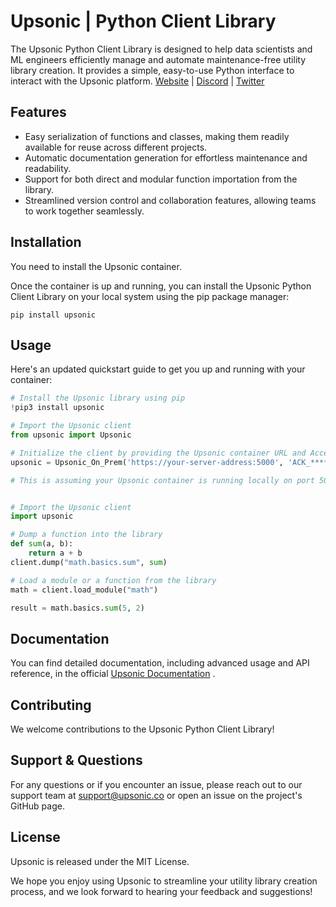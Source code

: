 # Upsonic | Python Client Library

The Upsonic Python Client Library is designed to help data scientists and ML engineers efficiently manage and automate maintenance-free utility library creation. It provides a simple, easy-to-use Python interface to interact with the Upsonic platform.
[Website](https://upsonic.co/) | [Discord](https://discord.gg/) | [Twitter](https://twitter.com/upsonicco)



## Features

- Easy serialization of functions and classes, making them readily available for reuse across different projects.
- Automatic documentation generation for effortless maintenance and readability.
- Support for both direct and modular function importation from the library.
- Streamlined version control and collaboration features, allowing teams to work together seamlessly.


  
## Installation

You need to install the Upsonic container.

Once the container is up and running, you can install the Upsonic Python Client Library on your local system using the pip package manager:
```console
pip install upsonic
```



## Usage

Here's an updated quickstart guide to get you up and running with your container:

```python
# Install the Upsonic library using pip
!pip3 install upsonic

# Import the Upsonic client
from upsonic import Upsonic

# Initialize the client by providing the Upsonic container URL and AccessKey
upsonic = Upsonic_On_Prem('https://your-server-address:5000', 'ACK_****************')

# This is assuming your Upsonic container is running locally on port 5000.


# Import the Upsonic client
import upsonic

# Dump a function into the library
def sum(a, b):
    return a + b
client.dump("math.basics.sum", sum)

# Load a module or a function from the library
math = client.load_module("math")

result = math.basics.sum(5, 2)

```



## Documentation

You can find detailed documentation, including advanced usage and API reference, in the official [Upsonic Documentation](https://docs.upsonic.co/home) .



## Contributing

We welcome contributions to the Upsonic Python Client Library! 



## Support & Questions

For any questions or if you encounter an issue, please reach out to our support team at support@upsonic.co or open an issue on the project's GitHub page.



## License
Upsonic is released under the MIT License.

We hope you enjoy using Upsonic to streamline your utility library creation process, and we look forward to hearing your feedback and suggestions!
